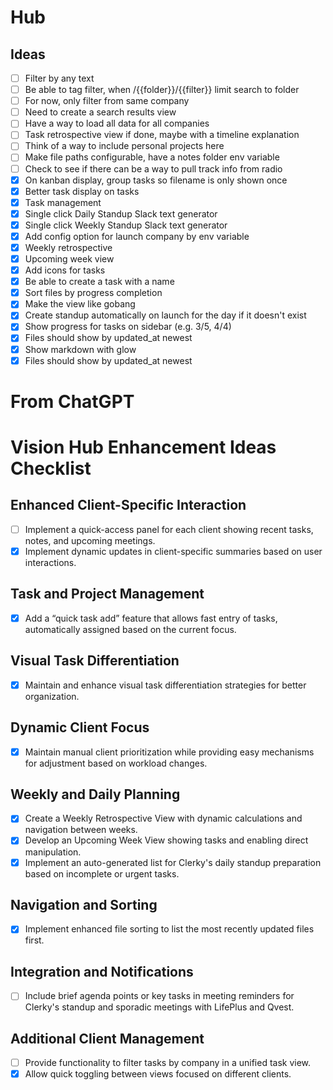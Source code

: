 # Hub

## Ideas

- [ ] Filter by any text
- [ ] Be able to tag filter, when /{{folder}}/{{filter}} limit search to folder
- [ ] For now, only filter from same company
- [ ] Need to create a search results view
- [ ] Have a way to load all data for all companies
- [ ] Task retrospective view if done, maybe with a timeline explanation
- [ ] Think of a way to include personal projects here
- [ ] Make file paths configurable, have a notes folder env variable
- [ ] Check to see if there can be a way to pull track info from radio
- [x] On kanban display, group tasks so filename is only shown once
- [x] Better task display on tasks
- [x] Task management
- [x] Single click Daily Standup Slack text generator
- [x] Single click Weekly Standup Slack text generator
- [x] Add config option for launch company by env variable
- [x] Weekly retrospective
- [x] Upcoming week view
- [x] Add icons for tasks
- [x] Be able to create a task with a name
- [x] Sort files by progress completion
- [x] Make the view like gobang
- [x] Create standup automatically on launch for the day if it doesn't exist
- [x] Show progress for tasks on sidebar (e.g. 3/5, 4/4)
- [x] Files should show by updated_at newest
- [x] Show markdown with glow
- [x] Files should show by updated_at newest

# From ChatGPT

# Vision Hub Enhancement Ideas Checklist

## Enhanced Client-Specific Interaction
- [ ] Implement a quick-access panel for each client showing recent tasks, notes, and upcoming meetings.
- [x] Implement dynamic updates in client-specific summaries based on user interactions.

## Task and Project Management
- [x] Add a “quick task add” feature that allows fast entry of tasks, automatically assigned based on the current focus.

## Visual Task Differentiation
- [x] Maintain and enhance visual task differentiation strategies for better organization.

## Dynamic Client Focus
- [x] Maintain manual client prioritization while providing easy mechanisms for adjustment based on workload changes.

## Weekly and Daily Planning
- [x] Create a Weekly Retrospective View with dynamic calculations and navigation between weeks.
- [x] Develop an Upcoming Week View showing tasks and enabling direct manipulation.
- [x] Implement an auto-generated list for Clerky's daily standup preparation based on incomplete or urgent tasks.

## Navigation and Sorting
- [x] Implement enhanced file sorting to list the most recently updated files first.

## Integration and Notifications
- [ ] Include brief agenda points or key tasks in meeting reminders for Clerky's standup and sporadic meetings with LifePlus and Qvest.

## Additional Client Management
- [ ] Provide functionality to filter tasks by company in a unified task view.
- [x] Allow quick toggling between views focused on different clients.
